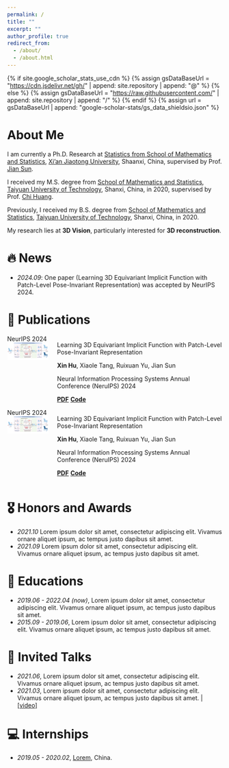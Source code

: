 ```yaml
---
permalink: /
title: ""
excerpt: ""
author_profile: true
redirect_from: 
  - /about/
  - /about.html
---
```


{% if site.google_scholar_stats_use_cdn %}
{% assign gsDataBaseUrl = "https://cdn.jsdelivr.net/gh/" | append: site.repository | append: "@" %}
{% else %}
{% assign gsDataBaseUrl = "https://raw.githubusercontent.com/" | append: site.repository | append: "/" %}
{% endif %}
{% assign url = gsDataBaseUrl | append: "google-scholar-stats/gs_data_shieldsio.json" %}

<span class='anchor' id='about-me'></span>

# About Me

I am currently a Ph.D. Research at [Statistics from School of Mathematics and Statistics](http://math.xjtu.edu.cn), [Xi’an Jiaotong University](http://www.xjtu.edu.cn), Shaanxi, China, supervised by Prof. [Jian Sun](https://gr.xjtu.edu.cn/en/web/jiansun).

I received my M.S. degree from [School of Mathematics and Statistics](https://math.tyut.edu.cn), [Taiyuan University of Technology](https://www.tyut.edu.cn), Shanxi, China, in 2020, supervised by Prof. [Chi Huang](https://it.swufe.edu.cn/info/1119/14718.htm).

Previously, I received my B.S. degree from [School of Mathematics and Statistics](https://math.tyut.edu.cn), [Taiyuan University of Technology](https://www.tyut.edu.cn), Shanxi, China, in 2020.

My research lies at **3D Vision**, particularly interested for **3D reconstruction**.   

# 🔥 News
- *2024.09*: One paper (Learning 3D Equivariant Implicit Function with Patch-Level Pose-Invariant Representation) was accepted by NeurIPS 2024.

# 📝 Publications 

<style>
  .paper-box {
    display: flex; /* 启用 flexbox 布局 */
    flex-direction: row; /* 设置元素横向排列 */
  }

  .paper-box-image {
    flex: 1; /* 图片部分占父容器宽度的 2 份 */
    padding-right: 20px; /* 给图片部分和文本部分之间添加一些间距 */
  }

  .paper-box-text {
    flex: 4; /* 文字部分占父容器宽度的 3 份 */
    max-width: 100%; /* 确保文本部分不会超出容器 */
  }

  .paper-box-image img {
    width: 100%; /* 图片占满父容器的宽度 */
    height: auto; /* 保持图片比例 */
  }
</style>

<div class='paper-box'><div class='paper-box-image' flex=’1‘ ><div><div class="badge">NeurIPS 2024</div><img src='images/NeurIPS_2024.pdf' alt="sym" width="100%"></div></div>
<div class='paper-box-text' flex=’4‘ markdown="1">

Learning 3D Equivariant Implicit Function with Patch-Level Pose-Invariant Representation

**Xin Hu**, Xiaole Tang, Ruixuan Yu, Jian Sun

Neural Information Processing Systems Annual Conference (NeruIPS) 2024

[**PDF**](https://openreview.net/pdf?id=aXS1pwMa8I) [**Code**](https://github.com/mathXin112/PEIF) <strong><span class='show_paper_citations' data='DhtAFkwAAAAJ:ALROH1vI_8AC'></span></strong>
</div>
</div>

<div class='paper-box'><div class='paper-box-image' ><div><div class="badge">NeurIPS 2024</div><img src='images/NeurIPS_2024.pdf' alt="sym" width="100%"></div></div>
<div class='paper-box-text' markdown="1">

Learning 3D Equivariant Implicit Function with Patch-Level Pose-Invariant Representation

**Xin Hu**, Xiaole Tang, Ruixuan Yu, Jian Sun

Neural Information Processing Systems Annual Conference (NeruIPS) 2024

[**PDF**](https://openreview.net/pdf?id=aXS1pwMa8I) [**Code**](https://github.com/mathXin112/PEIF) <strong><span class='show_paper_citations' data='DhtAFkwAAAAJ:ALROH1vI_8AC'></span></strong>
</div>
</div>

# 🎖 Honors and Awards
- *2021.10* Lorem ipsum dolor sit amet, consectetur adipiscing elit. Vivamus ornare aliquet ipsum, ac tempus justo dapibus sit amet. 
- *2021.09* Lorem ipsum dolor sit amet, consectetur adipiscing elit. Vivamus ornare aliquet ipsum, ac tempus justo dapibus sit amet. 

# 📖 Educations
- *2019.06 - 2022.04 (now)*, Lorem ipsum dolor sit amet, consectetur adipiscing elit. Vivamus ornare aliquet ipsum, ac tempus justo dapibus sit amet. 
- *2015.09 - 2019.06*, Lorem ipsum dolor sit amet, consectetur adipiscing elit. Vivamus ornare aliquet ipsum, ac tempus justo dapibus sit amet. 

# 💬 Invited Talks
- *2021.06*, Lorem ipsum dolor sit amet, consectetur adipiscing elit. Vivamus ornare aliquet ipsum, ac tempus justo dapibus sit amet. 
- *2021.03*, Lorem ipsum dolor sit amet, consectetur adipiscing elit. Vivamus ornare aliquet ipsum, ac tempus justo dapibus sit amet.  \| [\[video\]](https://github.com/)

# 💻 Internships
- *2019.05 - 2020.02*, [Lorem](https://github.com/), China.

